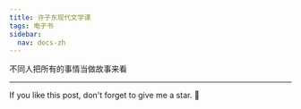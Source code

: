 ```yaml
---
title: 许子东现代文学课
tags: 电子书
sidebar:
  nav: docs-zh
---
```


不同人把所有的事情当做故事来看


<!--more-->

---

If you like this post, don't forget to give me a star. :star2:


